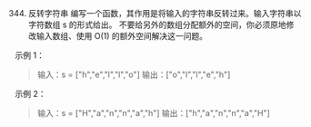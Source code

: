 344. 反转字符串
编写一个函数，其作用是将输入的字符串反转过来。输入字符串以字符数组 s 的形式给出。
不要给另外的数组分配额外的空间，你必须原地修改输入数组、使用 O(1) 的额外空间解决这一问题。

示例 1：
>输入：s = ["h","e","l","l","o"]
输出：["o","l","l","e","h"]

示例 2：
>输入：s = ["H","a","n","n","a","h"]
输出：["h","a","n","n","a","H"]